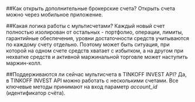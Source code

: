 ##Как открыть дополнительные брокерские счета?
Открыть счета можно через мобильное приложение.

##Какая логика работы с мультисчетами?
Каждый новый счет полностью изолирован от остальных - портфолио, операции, лимиты, 
гарантийные обеспечения, уровни достаточности средств учитываются по каждому счету 
отдельно. Поэтому может быть ситуация, при которой на одном счете средств хватает с 
избытком, а на другом при нехватке средств и активной маржинальной торговле может 
наступить маржин-колл. 

##Поддерживаются ли сейчас мультисчета в TINKOFF INVEST API?
Да, в TINKOFF INVEST API можно работать с несколькими счетами. Все ключевые методы принимают
на вход параметр *account_id* (идентификатор счёта).

